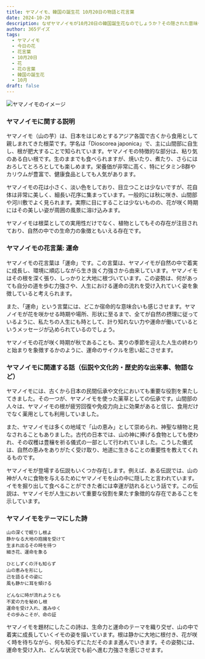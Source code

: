 ```yaml
---
title: ヤマノイモ、韓国の誕生花 10月20日の物語と花言葉
date: 2024-10-20
description: なぜヤマノイモが10月20日の韓国誕生花なのでしょうか？その隠された意味や物語を探りながら、花言葉を楽しみましょう！
author: 365デイズ
tags:
  - ヤマノイモ
  - 今日の花
  - 花言葉
  - 10月20日
  - 花
  - 花の言葉
  - 韓国の誕生花
  - 10月
draft: false
---
```



![ヤマノイモのイメージ](https://cdn.pixabay.com/photo/2020/06/19/21/44/yam-5318942_640.jpg#center)


### ヤマノイモに関する説明

ヤマノイモ（山の芋）は、日本をはじめとするアジア各国で古くから食用として親しまれてきた根菜です。学名は「Dioscorea japonica」で、主に山間部に自生し、根が肥大することで知られています。ヤマノイモの特徴的な部分は、粘り気のある白い根です。生のままでも食べられますが、焼いたり、煮たり、さらにはおろしてとろろとしても楽しめます。栄養価が非常に高く、特にビタミンB群やカリウムが豊富で、健康食品としても人気があります。

ヤマノイモの花は小さく、淡い色をしており、目立つことは少ないですが、花自体は非常に美しく、細長い花序に集まっています。一般的には秋に咲き、山間部や河川敷でよく見られます。実際に目にすることは少ないものの、花が咲く時期にはその美しい姿が周囲の風景に溶け込みます。

ヤマノイモは根菜としての実用性だけでなく、植物としてもその存在が注目されており、自然の中での生命力の象徴ともいえる存在です。

### ヤマノイモの花言葉: 運命

ヤマノイモの花言葉は「運命」です。この言葉は、ヤマノイモが自然の中で着実に成長し、環境に順応しながら生き抜く力強さから由来しています。ヤマノイモはその根を深く張り、しっかりと大地に根づいています。この姿勢は、何があっても自分の道を歩む力強さや、人生における運命の流れを受け入れていく姿を象徴していると考えられます。

また、「運命」という言葉には、どこか宿命的な意味合いも感じさせます。ヤマノイモが花を咲かせる時期や場所、形状に至るまで、全てが自然の摂理に従っているように、私たちの人生にも時として、計り知れない力や運命が働いているというメッセージが込められているのでしょう。

ヤマノイモの花が咲く時期が秋であることも、実りの季節を迎えた人生の終わりと始まりを象徴するかのように、運命のサイクルを思い起こさせます。

### ヤマノイモに関連する話（伝説や文化的・歴史的な出来事、物語など）

ヤマノイモには、古くから日本の民間伝承や文化においても重要な役割を果たしてきました。その一つが、ヤマノイモを使った薬草としての伝承です。山間部の人々は、ヤマノイモの根が疲労回復や免疫力向上に効果があると信じ、食用だけでなく薬用としても利用していました。

また、ヤマノイモは多くの地域で「山の恵み」として崇められ、神聖な植物と見なされることもありました。古代の日本では、山の神に捧げる食物としても使われ、その収穫は豊穣を祈る儀式の一部として行われていました。こうした儀式は、自然の恵みをありがたく受け取り、地道に生きることの重要性を教えてくれるものです。

ヤマノイモが登場する伝説もいくつか存在します。例えば、ある伝説では、山の神が人々に食物を与えるためにヤマノイモを山の中に隠したと言われています。イモを掘り出して食べることができた者には幸運が訪れるという話です。この伝説は、ヤマノイモが人生において重要な役割を果たす象徴的な存在であることを示しています。

### ヤマノイモをテーマにした詩

```
山の深くで眠りし根よ
静かなる大地の抱擁を受けて
生まれ出るその時を待つ
細き花、運命を象る

ひとしずくの汗も知らず
山の恵みを形にし
己を語るその姿に
風も静かに耳を傾ける

どんなに時が流れようとも
不変の力を秘めし根
運命を受け入れ、進みゆく
その歩みこそが、命の証
```

ヤマノイモを題材にしたこの詩は、生命力と運命のテーマを織り交ぜ、山の中で着実に成長していくイモの姿を描いています。根は静かに大地に根付き、花が咲く時を待ちながら、何も知らずにただそのまま進んでいきます。その姿勢には、運命を受け入れ、どんな状況でも前へ進む力強さを感じさせます。